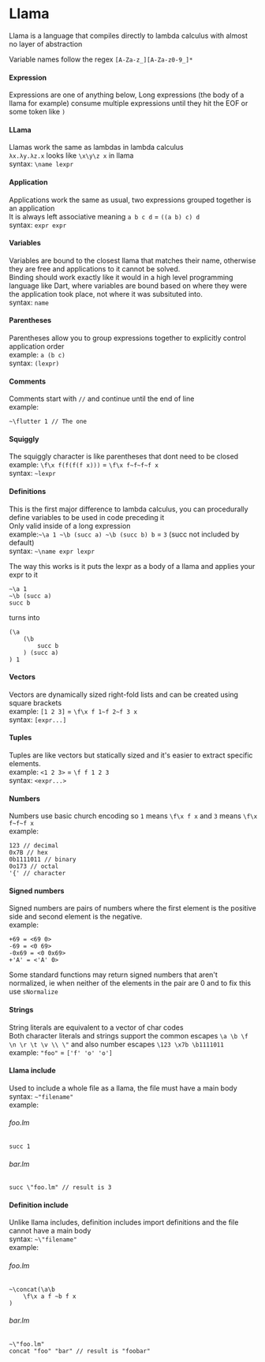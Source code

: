 # Llama

Llama is a language that compiles directly to lambda calculus with almost no layer of abstraction

Variable names follow the regex `[A-Za-z_][A-Za-z0-9_]*`

#### Expression
Expressions are one of anything below, Long expressions (the body of a llama for example) consume multiple expressions until they hit the EOF or some token like `)`

#### LLama
Llamas work the same as lambdas in lambda calculus<br/>
`λx.λy.λz.x` looks like `\x\y\z x` in llama<br/>
syntax: `\name lexpr`

#### Application
Applications work the same as usual, two expressions grouped together is an application<br/>
It is always left associative meaning `a b c d` = `((a b) c) d`<br/>
syntax: `expr expr`

#### Variables
Variables are bound to the closest llama that matches their name, otherwise they are free and applications to it cannot be solved.<br/>
Binding should work exactly like it would in a high level programming language like Dart, where variables are bound based on where they were the application took place, not where it was subsituted into.<br/>
syntax: `name`

#### Parentheses
Parentheses allow you to group expressions together to explicitly control application order<br/>
example: `a (b c)`<br/>
syntax: `(lexpr)`

#### Comments
Comments start with `//` and continue until the end of line<br/>
example:
```
~\flutter 1 // The one
```

#### Squiggly
The squiggly character is like parentheses that dont need to be closed<br/>
example: `\f\x f(f(f(f x)))` = `\f\x f~f~f~f x`<br/>
syntax: `~lexpr`

#### Definitions
This is the first major difference to lambda calculus, you can procedurally define variables to be used in code preceding it<br/>
Only valid inside of a long expression<br/>
example:`~\a 1 ~\b (succ a) ~\b (succ b) b` = `3` (succ not included by default)<br/>
syntax: `~\name expr lexpr`<br/>

The way this works is it puts the lexpr as a body of a llama and applies your expr to it
```
~\a 1
~\b (succ a)
succ b
```
turns into
```
(\a
    (\b
        succ b
    ) (succ a)
) 1
```

#### Vectors
Vectors are dynamically sized right-fold lists and can be created using square brackets<br/>
example: `[1 2 3]` = `\f\x f 1~f 2~f 3 x`<br/>
syntax: `[expr...]`

#### Tuples
Tuples are like vectors but statically sized and it's easier to extract specific elements.<br/>
example: `<1 2 3>` = `\f f 1 2 3`<br/>
syntax: `<expr...>`

#### Numbers
Numbers use basic church encoding so `1` means `\f\x f x` and `3` means `\f\x f~f~f x`<br/>
example:
```
123 // decimal
0x7B // hex
0b1111011 // binary
0o173 // octal
'{' // character
```

#### Signed numbers
Signed numbers are pairs of numbers where the first element is the positive side and second element is the negative.<br/>
example: 
```
+69 = <69 0>
-69 = <0 69>
-0x69 = <0 0x69>
+'A' = <'A' 0>
```

Some standard functions may return signed numbers that aren't normalized, ie when neither of the elements in the pair are 0 and to fix this use `sNormalize`

#### Strings
String literals are equivalent to a vector of char codes<br/>
Both character literals and strings support the common escapes `\a \b \f \n \r \t \v \\ \"` and also number escapes `\123 \x7b \b1111011`<br/>
example: `"foo"` = `['f' 'o' 'o']`<br/>

#### Llama include
Used to include a whole file as a llama, the file must have a main body</br>
syntax: `~"filename"`<br/>
example:
###### foo.lm
```
succ 1
```
###### bar.lm
```
succ \"foo.lm" // result is 3
```

#### Definition include
Unlike llama includes, definition includes import definitions and the file cannot have a main body<br/>
syntax: `~\"filename"`<br/>
example:
###### foo.lm
```
~\concat(\a\b
    \f\x a f ~b f x
)
```
######  bar.lm
```
~\"foo.lm"
concat "foo" "bar" // result is "foobar"
```